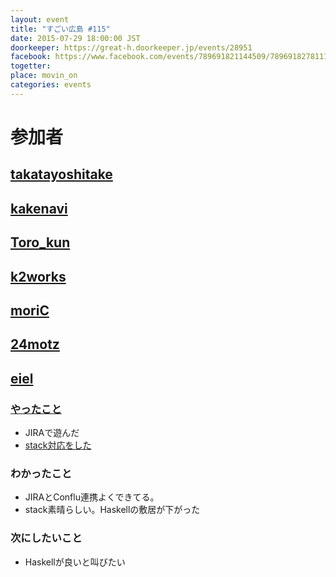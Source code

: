 ```yaml
---
layout: event
title: "すごい広島 #115"
date: 2015-07-29 18:00:00 JST
doorkeeper: https://great-h.doorkeeper.jp/events/28951
facebook: https://www.facebook.com/events/789691821144509/789691827811175/
togetter:
place: movin_on
categories: events
---
```


# 参加者


## [takatayoshitake](http://twitter.com/takatayoshitake)


## [kakenavi](https://github.com/kakenavi)


## [Toro_kun](https://twitter.com/Toro_kun)


## [k2works](https://github.com/k2works)


## [moriC](https://github.com/moriC)


## [24motz](http://twitter.com/24motz)


## [eiel](http://eiel.info/)

### [やったこと](https://github.com/great-h/great-h.github.io/issues/1673)

* JIRAで遊んだ
* [stack対応をした](https://github.com/great-h/auto_participant/commit/cbcd8c2b1ada11b26a439d2a565c253c5b556c58)

### わかったこと

* JIRAとConflu連携よくできてる。
* stack素晴らしい。Haskellの敷居が下がった

### 次にしたいこと

* Haskellが良いと叫びたい
